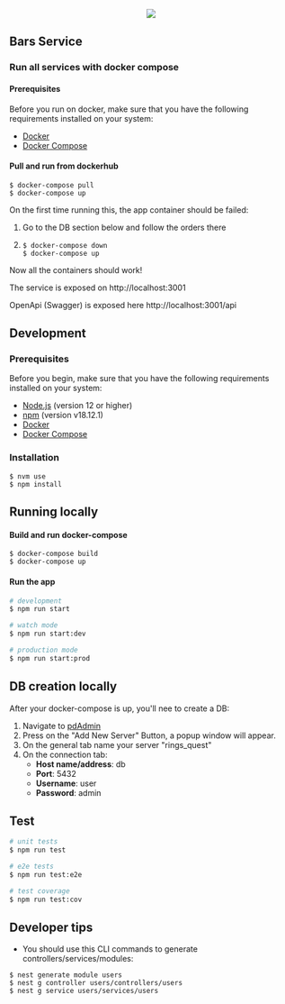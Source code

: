 <p align="center">
  <a href="http://nestjs.com/" target="blank"><img src="https://t3.ftcdn.net/jpg/02/05/78/12/360_F_205781253_acxA4jXNLyZN3XLFb7h3ySrXAlksPvXq.jpg" /></a>
</p>

## Bars Service

### Run all services with docker compose

#### Prerequisites

Before you run on docker, make sure that you have the following requirements installed on your system:

- [Docker](https://docs.docker.com/get-docker/)
- [Docker Compose](https://docs.docker.com/compose/install/)

#### Pull and run from dockerhub

```shell
$ docker-compose pull
$ docker-compose up
```

On the first time running this, the app container should be failed:

1.  Go to the DB section below and follow the orders there
2.  ```shell
    $ docker-compose down
    $ docker-compose up
    ```

Now all the containers should work!

The service is exposed on http://localhost:3001

OpenApi (Swagger) is exposed here http://localhost:3001/api

## Development

### Prerequisites

Before you begin, make sure that you have the following requirements installed on your system:

- [Node.js](https://nodejs.org/) (version 12 or higher)
- [npm](https://www.npmjs.com/) (version v18.12.1)
- [Docker](https://docs.docker.com/get-docker/)
- [Docker Compose](https://docs.docker.com/compose/install/)

### Installation

```shell
$ nvm use
$ npm install
```

## Running locally

#### Build and run docker-compose

```shell
$ docker-compose build
$ docker-compose up
```

#### Run the app

```bash
# development
$ npm run start
```

```bash
# watch mode
$ npm run start:dev
```

```bash
# production mode
$ npm run start:prod
```

## DB creation locally

After your docker-compose is up, you'll nee to create a DB:

1. Navigate to [pdAdmin](http://localhost:5050/browser/)
2. Press on the "Add New Server" Button, a popup window will appear.
3. On the general tab name your server "rings_quest"
4. On the connection tab:
   - **Host name/address**: db
   - **Port**: 5432
   - **Username**: user
   - **Password**: admin

## Test

```bash
# unit tests
$ npm run test

# e2e tests
$ npm run test:e2e

# test coverage
$ npm run test:cov
```

## Developer tips

- You should use this CLI commands to generate controllers/services/modules:

```shell
$ nest generate module users
$ nest g controller users/controllers/users
$ nest g service users/services/users
```
